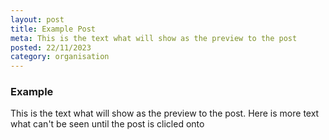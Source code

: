 ```yaml
---
layout: post
title: Example Post
meta: This is the text what will show as the preview to the post
posted: 22/11/2023
category: organisation
---
```

### Example 
This is the text what will show as the preview to the post. Here is more text what can't be seen until the post is clicled onto
